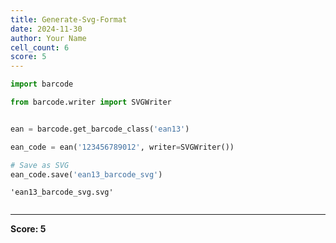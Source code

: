 ```yaml
---
title: Generate-Svg-Format
date: 2024-11-30
author: Your Name
cell_count: 6
score: 5
---
```


```python
import barcode

```


```python
from barcode.writer import SVGWriter



```


```python
ean = barcode.get_barcode_class('ean13')

```


```python
ean_code = ean('123456789012', writer=SVGWriter())


```


```python
# Save as SVG
ean_code.save('ean13_barcode_svg')
```




    'ean13_barcode_svg.svg'




```python

```


---
**Score: 5**
